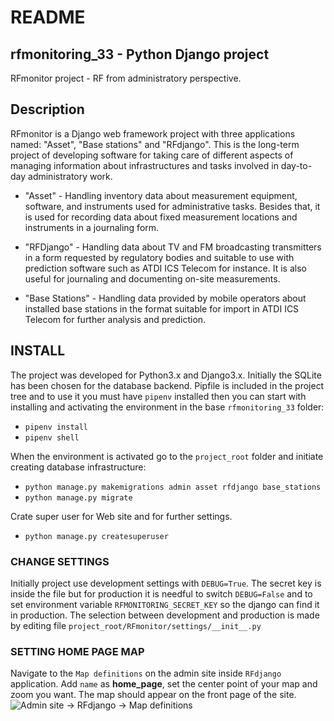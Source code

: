 
# README
## rfmonitoring_33 - Python Django project
RFmonitor project - RF from administratory perspective.



## Description
  
  RFmonitor is a Django web framework project with three applications named: "Asset", "Base stations" and "RFdjango". This is the long-term project of developing software for taking care of different aspects of managing information about infrastructures and tasks involved in day-to-day administratory work.

* "Asset" - Handling inventory data about measurement equipment, software, and instruments used for administrative tasks. Besides that, it is used for recording data about fixed measurement locations and instruments in a journaling form.

* "RFDjango" -  Handling data about TV and FM broadcasting transmitters in a form requested by regulatory bodies and suitable to use with prediction software such as ATDI ICS Telecom for instance. It is also useful for journaling and documenting on-site measurements.
 
* "Base Stations" - Handling data provided by mobile operators about installed base stations in the format suitable for import in ATDI ICS Telecom for further analysis and prediction.


## INSTALL

  The project was developed for Python3.x and Django3.x. Initially the SQLite has been chosen for the database backend. Pipfile is included in the project tree and to use it you must have ```pipenv``` installed then you can start with installing and activating the environment in the base ```rfmonitoring_33``` folder:
* ```pipenv install```
* ```pipenv shell```

When the environment is activated go to the ```project_root``` folder and initiate creating database infrastructure:
* ```python manage.py makemigrations admin asset rfdjango base_stations```
* ```python manage.py migrate```

Crate super user for Web site and for further settings.
* ```python manage.py createsuperuser```


### CHANGE SETTINGS

Initially project use development settings with ```DEBUG=True```. The secret key is inside the file but for production it is needful to switch ```DEBUG=False``` and to set environment variable ```RFMONITORING_SECRET_KEY``` so the django can find it in production. The selection between development and production is made by editing file ```project_root/RFmonitor/settings/__init__.py```

### SETTING HOME PAGE MAP
Navigate to the ```Map definitions``` on the admin site inside ```RFdjango``` application. Add ```name``` as __home_page__, set the center point of your map and zoom you want. The map should appear on the front page of the site.
![Admin site -> RFdjango -> Map definitions](https://github.com/skrilic/rfmonitoring_33/tree/master/images/map_definitions.png?raw=true)
